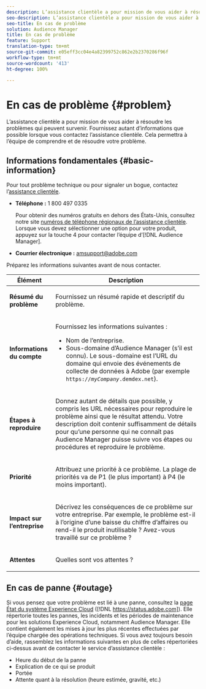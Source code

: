 ```yaml
---
description: L’assistance clientèle a pour mission de vous aider à résoudre les problèmes qui peuvent survenir. Fournissez autant d’informations que possible lorsque vous contactez l’assistance clientèle. Cela permettra à l’équipe de comprendre et de résoudre votre problème.
seo-description: L’assistance clientèle a pour mission de vous aider à résoudre les problèmes qui peuvent survenir. Fournissez autant d’informations que possible lorsque vous contactez l’assistance clientèle. Cela permettra à l’équipe de comprendre et de résoudre votre problème.
seo-title: En cas de problème
solution: Audience Manager
title: En cas de problème
feature: Support
translation-type: tm+mt
source-git-commit: e05eff3cc04e4a82399752c862e2b2370286f96f
workflow-type: tm+mt
source-wordcount: '413'
ht-degree: 100%

---
```



# En cas de problème {#problem}

L’assistance clientèle a pour mission de vous aider à résoudre les problèmes qui peuvent survenir. Fournissez autant d’informations que possible lorsque vous contactez l’assistance clientèle. Cela permettra à l’équipe de comprendre et de résoudre votre problème.

## Informations fondamentales {#basic-information}

<!-- 

r_problem.xml

 -->

Pour tout problème technique ou pour signaler un bogue, contactez l’[assistance clientèle](https://helpx.adobe.com/fr/marketing-cloud/contact-support.html).

* **Téléphone :** 1 800 497 0335

   Pour obtenir des numéros gratuits en dehors des États-Unis, consultez notre site [numéros de téléphone régionaux de l’assistance clientèle](https://helpx.adobe.com/fr/contact/dma-external/DMACustomeCareRegionalPhoneNumbers.html). Lorsque vous devez sélectionner une option pour votre produit, appuyez sur la touche 4 pour contacter l’équipe d’[!DNL Audience Manager].

* **Courrier électronique :** amsupport@adobe.com

Préparez les informations suivantes avant de nous contacter.

<table id="table_28E76031E2804265B1A48AB2659F68F0"> 
 <thead> 
  <tr> 
   <th colname="col1" class="entry"> Élément </th> 
   <th colname="col2" class="entry"> Description </th> 
  </tr>
 </thead>
 <tbody> 
  <tr> 
   <td colname="col1"> <p><b>Résumé du problème</b> </p> </td> 
   <td colname="col2"> <p>Fournissez un résumé rapide et descriptif du problème. </p> </td> 
  </tr> 
  <tr> 
   <td colname="col1"> <p><b>Informations du compte</b> </p> </td> 
   <td colname="col2"> <p>Fournissez les informations suivantes : </p> <p> 
     <ul id="ul_6ACF6EF2165C4041A891FF36D78BBA63"> 
      <li id="li_86573CAAE8454BE6BDF44F9A8281FF95">Nom de l’entreprise. </li> 
      <li id="li_8259BB738BA84A13982A8E84BCF56B2A">Sous-domaine d’<span class="keyword">Audience Manager</span> (s’il est connu). Le sous-domaine est l’URL du domaine qui envoie des événements de collecte de données à <span class="keyword"> Adobe</span> (par exemple <code>https://<i>myCompany</i>.demdex.net</code>). </li> 
     </ul> </p> </td> 
  </tr> 
  <tr> 
   <td colname="col1"> <p><b>Étapes à reproduire</b> </p> </td> 
   <td colname="col2"> <p>Donnez autant de détails que possible, y compris les URL nécessaires pour reproduire le problème ainsi que le résultat attendu. Votre description doit contenir suffisamment de détails pour qu’une personne qui ne connaît pas <span class="keyword">Audience Manager</span> puisse suivre vos étapes ou procédures et reproduire le problème. </p> </td> 
  </tr> 
  <tr> 
   <td colname="col1"> <p><b>Priorité</b> </p> </td> 
   <td colname="col2"> <p>Attribuez une priorité à ce problème. La plage de priorités va de P1 (le plus important) à P4 (le moins important). </p> </td> 
  </tr> 
  <tr> 
   <td colname="col1"> <p><b>Impact sur l’entreprise</b> </p> </td> 
   <td colname="col2"> <p>Décrivez les conséquences de ce problème sur votre entreprise. Par exemple, le problème est-il à l’origine d’une baisse du chiffre d’affaires ou rend-il le produit inutilisable ? Avez-vous travaillé sur ce problème ? </p> </td> 
  </tr> 
  <tr> 
   <td colname="col1"> <p><b>Attentes</b> </p> </td> 
   <td colname="col2"> <p>Quelles sont vos attentes ? </p> </td> 
  </tr> 
 </tbody> 
</table>

## En cas de panne {#outage}

Si vous pensez que votre problème est lié à une panne, consultez la [page État du système Experience Cloud](https://status.adobe.com) ([!DNL https://status.adobe.com]). Elle répertorie toutes les pannes, les incidents et les périodes de maintenance pour les solutions Experience Cloud, notamment Audience Manager. Elle contient également les mises à jour les plus récentes effectuées par l’équipe chargée des opérations techniques. Si vous avez toujours besoin d’aide, rassemblez les informations suivantes en plus de celles répertoriées ci-dessus avant de contacter le service d’assistance clientèle :

* Heure du début de la panne
* Explication de ce qui se produit
* Portée
* Attente quant à la résolution (heure estimée, gravité, etc.)